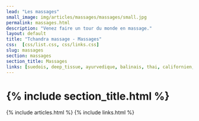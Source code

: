 ```yaml
---
lead: "Les massages"
small_image: img/articles/massages/massages/small.jpg
permalink: massages.html
description: "Venez faire un tour du monde en massage."
layout: default
title: "Tchandra massage - Massages"
css:  [css/list.css, css/links.css]
slug: massages
section: massages
section_title: Massages
links: [suedois, deep_tissue, ayurvedique, balinais, thai, californien, pierres, chinois, relaxant, reflexologie, enceinte, dos]
---
```

<h1 class="header">{% include section_title.html %}</h1>
{% include articles.html %}
{% include links.html %}
